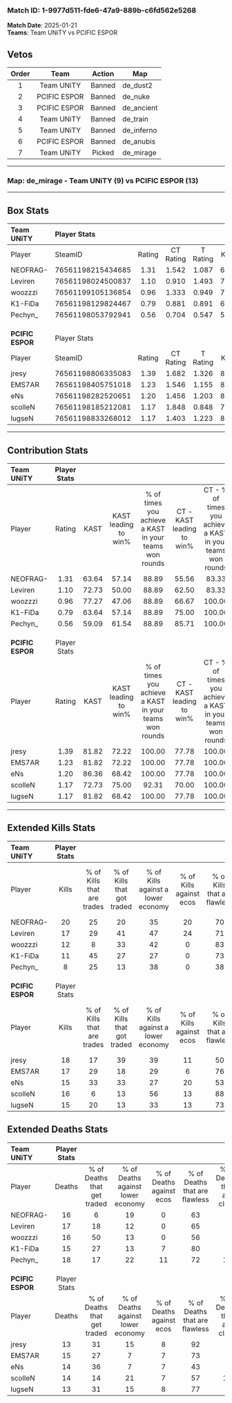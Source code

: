 ### Match ID: 1-9977d511-fde6-47a9-889b-c6fd562e5268  
**Match Date**: 2025-01-21  
**Teams**: Team UNiTY vs PCIFIC ESPOR  

## Vetos  

| Order | Team | Action | Map |
| :---: | :--: | :----: | --- |
| 1 | Team UNiTY | Banned | de_dust2 |
| 2 | PCIFIC ESPOR | Banned | de_nuke |
| 3 | PCIFIC ESPOR | Banned | de_ancient |
| 4 | Team UNiTY | Banned | de_train |
| 5 | Team UNiTY | Banned | de_inferno |
| 6 | PCIFIC ESPOR | Banned | de_anubis |
| 7 | Team UNiTY | Picked | de_mirage |

---  

### **Map**: de_mirage - Team UNiTY (9) vs PCIFIC ESPOR (13)  
---  

## Box Stats  

| **Team UNiTY**   | Player Stats      |        |           |          |       |       |       |         |        |      |     |
| :- | :- | :-: | :-: | :-: | :-: | :-: | :-: | :-: | :-: | :-: | :-: |
| Player           | SteamID           | Rating | CT Rating | T Rating | KAST  |  ADR  | Kills | Assists | Deaths | K/D  | HS% |
| NEOFRAG-         | 76561198215434685 |  1.31  |   1.542   |  1.087   | 63.64 | 111.0 |  20   |    7    |   16   | 1.25 | 75  |
| Leviren          | 76561198024500837 |  1.10  |   0.910   |  1.493   | 72.73 | 72.2  |  17   |    5    |   17   | 1.00 | 29  |
| woozzzi          | 76561199105136854 |  0.96  |   1.333   |  0.949   | 77.27 | 68.3  |  12   |    8    |   16   | 0.75 | 41  |
| K1-FiDa          | 76561198129824467 |  0.79  |   0.881   |  0.891   | 63.64 | 56.3  |  11   |    3    |   15   | 0.73 | 27  |
| Pechyn_          | 76561198053792941 |  0.56  |   0.704   |  0.547   | 59.09 | 51.9  |   8   |    5    |   18   | 0.44 | 62  |
|                  |                   |        |           |          |       |       |       |         |        |      |     |
|                  |                   |        |           |          |       |       |       |         |        |      |     |
|                  |                   |        |           |          |       |       |       |         |        |      |     |
| **PCIFIC ESPOR** | Player Stats      |        |           |          |       |       |       |         |        |      |     |
| Player           | SteamID           | Rating | CT Rating | T Rating | KAST  |  ADR  | Kills | Assists | Deaths | K/D  | HS% |
| jresy            | 76561198806335083 |  1.39  |   1.682   |  1.326   | 81.82 | 96.4  |  18   |    7    |   13   | 1.38 | 72  |
| EMS7AR           | 76561198405751018 |  1.23  |   1.546   |  1.155   | 81.82 | 76.4  |  17   |    6    |   15   | 1.13 | 58  |
| eNs              | 76561198282520651 |  1.20  |   1.456   |  1.203   | 86.36 | 69.6  |  15   |    7    |   14   | 1.07 | 60  |
| scolleN          | 76561198185212081 |  1.17  |   1.848   |  0.848   | 72.73 | 87.1  |  16   |    3    |   14   | 1.14 | 81  |
| lugseN           | 76561198833268012 |  1.17  |   1.403   |  1.223   | 81.82 | 69.8  |  15   |    4    |   13   | 1.15 | 46  |
---  

## Contribution Stats  

| **Team UNiTY**   | Player Stats |       |                      |                                                        |                           |                                                             |                          |                                                            |
| :- | :-: | :-: | :-: | :-: | :-: | :-: | :-: | :-: |
| Player           |    Rating    | KAST  | KAST leading to win% | % of times you achieve a KAST in your teams won rounds | CT - KAST leading to win% | CT - % of times you achieve a KAST in your teams won rounds | T - KAST leading to win% | T - % of times you achieve a KAST in your teams won rounds |
| NEOFRAG-         |     1.31     | 63.64 |        57.14         |                         88.89                          |           55.56           |                            83.33                            |          60.00           |                           100.00                           |
| Leviren          |     1.10     | 72.73 |        50.00         |                         88.89                          |           62.50           |                            83.33                            |          37.50           |                           100.00                           |
| woozzzi          |     0.96     | 77.27 |        47.06         |                         88.89                          |           66.67           |                           100.00                            |          25.00           |                           66.67                            |
| K1-FiDa          |     0.79     | 63.64 |        57.14         |                         88.89                          |           75.00           |                           100.00                            |          33.33           |                           66.67                            |
| Pechyn_          |     0.56     | 59.09 |        61.54         |                         88.89                          |           85.71           |                           100.00                            |          33.33           |                           66.67                            |
|                  |              |       |                      |                                                        |                           |                                                             |                          |                                                            |
|                  |              |       |                      |                                                        |                           |                                                             |                          |                                                            |
|                  |              |       |                      |                                                        |                           |                                                             |                          |                                                            |
| **PCIFIC ESPOR** | Player Stats |       |                      |                                                        |                           |                                                             |                          |                                                            |
| Player           |    Rating    | KAST  | KAST leading to win% | % of times you achieve a KAST in your teams won rounds | CT - KAST leading to win% | CT - % of times you achieve a KAST in your teams won rounds | T - KAST leading to win% | T - % of times you achieve a KAST in your teams won rounds |
| jresy            |     1.39     | 81.82 |        72.22         |                         100.00                         |           77.78           |                           100.00                            |          66.67           |                           100.00                           |
| EMS7AR           |     1.23     | 81.82 |        72.22         |                         100.00                         |           77.78           |                           100.00                            |          66.67           |                           100.00                           |
| eNs              |     1.20     | 86.36 |        68.42         |                         100.00                         |           77.78           |                           100.00                            |          60.00           |                           100.00                           |
| scolleN          |     1.17     | 72.73 |        75.00         |                         92.31                          |           70.00           |                           100.00                            |          83.33           |                           83.33                            |
| lugseN           |     1.17     | 81.82 |        68.42         |                         100.00                         |           77.78           |                           100.00                            |          60.00           |                           100.00                           |
---  

## Extended Kills Stats  

| **Team UNiTY**   | Player Stats |                            |                            |                                    |                         |                              |                                 |                                       |                    |           |
| :- | :-: | :-: | :-: | :-: | :-: | :-: | :-: | :-: | :-: | :-: |
| Player           |    Kills     | % of Kills that are trades | % of Kills that got traded | % of Kills against a lower economy | % of Kills against ecos | % of Kills that are flawless | % of Kills that are close duels | % of Kills that are assisted by flash | Pistol Round Kills | AWP Kills |
| NEOFRAG-         |      20      |             25             |             20             |                 35                 |           20            |              70              |                0                |                   0                   |         0          |     2     |
| Leviren          |      17      |             29             |             41             |                 47                 |           24            |              71              |                0                |                  18                   |         0          |     0     |
| woozzzi          |      12      |             8              |             33             |                 42                 |            0            |              83              |                8                |                   0                   |         7          |     1     |
| K1-FiDa          |      11      |             45             |             27             |                 27                 |            0            |              73              |                9                |                   0                   |         0          |     1     |
| Pechyn_          |      8       |             25             |             13             |                 38                 |            0            |              38              |               13                |                  13                   |         0          |     1     |
|                  |              |                            |                            |                                    |                         |                              |                                 |                                       |                    |           |
|                  |              |                            |                            |                                    |                         |                              |                                 |                                       |                    |           |
|                  |              |                            |                            |                                    |                         |                              |                                 |                                       |                    |           |
| **PCIFIC ESPOR** | Player Stats |                            |                            |                                    |                         |                              |                                 |                                       |                    |           |
| Player           |    Kills     | % of Kills that are trades | % of Kills that got traded | % of Kills against a lower economy | % of Kills against ecos | % of Kills that are flawless | % of Kills that are close duels | % of Kills that are assisted by flash | Pistol Round Kills | AWP Kills |
| jresy            |      18      |             17             |             39             |                 39                 |           11            |              50              |                0                |                   0                   |         0          |     2     |
| EMS7AR           |      17      |             29             |             18             |                 29                 |            6            |              76              |               12                |                  12                   |         0          |     2     |
| eNs              |      15      |             33             |             33             |                 27                 |           20            |              53              |               13                |                   0                   |         0          |     2     |
| scolleN          |      16      |             6              |             13             |                 56                 |           13            |              88              |                6                |                   0                   |         0          |     1     |
| lugseN           |      15      |             20             |             13             |                 33                 |           13            |              73              |                0                |                   0                   |         6          |     2     |
## Extended Deaths Stats  

| **Team UNiTY**   | Player Stats |                             |                                   |                          |                               |                            |                           |               |
| :- | :-: | :-: | :-: | :-: | :-: | :-: | :-: | :-: |
| Player           |    Deaths    | % of Deaths that get traded | % of Deaths against lower economy | % of Deaths against ecos | % of Deaths that are flawless | % of Deaths that are close | % of Deaths while blinded | Deaths to AWP |
| NEOFRAG-         |      16      |              6              |                19                 |            0             |              63               |             6              |             0             |       2       |
| Leviren          |      17      |             18              |                12                 |            0             |              65               |             6              |             0             |       1       |
| woozzzi          |      16      |             50              |                13                 |            0             |              56               |             6              |             0             |       0       |
| K1-FiDa          |      15      |             27              |                13                 |            7             |              80               |             0              |             7             |       2       |
| Pechyn_          |      18      |             17              |                22                 |            11            |              72               |             11             |             6             |       1       |
|                  |              |                             |                                   |                          |                               |                            |                           |               |
|                  |              |                             |                                   |                          |                               |                            |                           |               |
|                  |              |                             |                                   |                          |                               |                            |                           |               |
| **PCIFIC ESPOR** | Player Stats |                             |                                   |                          |                               |                            |                           |               |
| Player           |    Deaths    | % of Deaths that get traded | % of Deaths against lower economy | % of Deaths against ecos | % of Deaths that are flawless | % of Deaths that are close | % of Deaths while blinded | Deaths to AWP |
| jresy            |      13      |             31              |                15                 |            8             |              92               |             0              |             8             |       1       |
| EMS7AR           |      15      |             27              |                 7                 |            7             |              73               |             0              |             0             |       2       |
| eNs              |      14      |             36              |                 7                 |            7             |              43               |             0              |            14             |       1       |
| scolleN          |      14      |             14              |                21                 |            7             |              57               |             14             |             0             |       2       |
| lugseN           |      13      |             31              |                15                 |            8             |              77               |             8              |             8             |       1       |
